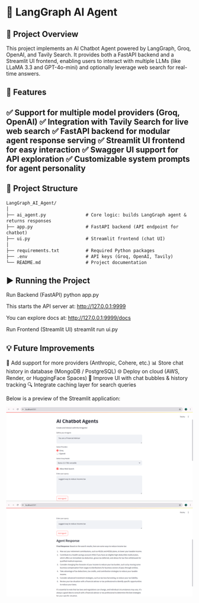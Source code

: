 # 🤖 LangGraph AI Agent
## 📌 Project Overview

This project implements an AI Chatbot Agent powered by LangGraph, Groq, OpenAI, and Tavily Search. It provides both a FastAPI backend and a Streamlit UI frontend, enabling users to interact with multiple LLMs (like LLaMA 3.3 and GPT-4o-mini) and optionally leverage web search for real-time answers.

## 🚀 Features

✅ Support for multiple model providers (Groq, OpenAI)
✅ Integration with Tavily Search for live web search
✅ FastAPI backend for modular agent response serving
✅ Streamlit UI frontend for easy interaction
✅ Swagger UI support for API exploration
✅ Customizable system prompts for agent personality
---

## 📂 Project Structure

```
LangGraph_AI_Agent/
│
├── ai_agent.py               # Core logic: builds LangGraph agent & returns responses
├── app.py                    # FastAPI backend (API endpoint for chatbot)
├── ui.py                     # Streamlit frontend (chat UI)
│
├── requirements.txt          # Required Python packages
├── .env                      # API keys (Groq, OpenAI, Tavily)
└── README.md                 # Project documentation
```

## ▶️ Running the Project
Run Backend (FastAPI)
python app.py


This starts the API server at: http://127.0.0.1:9999

You can explore docs at: http://127.0.0.1:9999/docs

Run Frontend (Streamlit UI)
streamlit run ui.py


## 💡 Future Improvements

🧠 Add support for more providers (Anthropic, Cohere, etc.)
📊 Store chat history in database (MongoDB / PostgreSQL)
🌐 Deploy on cloud (AWS, Render, or HuggingFace Spaces)
🎨 Improve UI with chat bubbles & history tracking
🔍 Integrate caching layer for search queries

Below is a preview of the Streamlit application:

![App Screenshot](screenshots/agentai_ss1.png)
![App Screenshot](screenshots/agentai_ss2.png)
